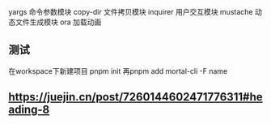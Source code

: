 yargs      命令参数模块
copy-dir   文件拷贝模块
inquirer   用户交互模块
mustache   动态文件生成模块
ora        加载动画


## 测试 
在workspace下新建项目 pnpm init 再pnpm add mortal-cli -F name
## https://juejin.cn/post/7260144602471776311#heading-8
